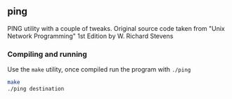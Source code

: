 ## ping
PING utility with a couple of tweaks. Original source code taken from "Unix Network Programming" 1st Edition by W. Richard Stevens

### Compiling and running
Use the `make` utility, once compiled run the program with `./ping`
```bash
make
./ping destination
```
